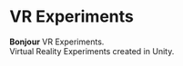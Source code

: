 # VR Experiments

<b>Bonjour</b> VR Experiments.<br>
Virtual Reality Experiments created in Unity. 
